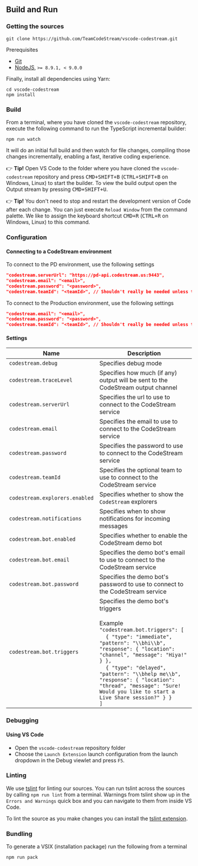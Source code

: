 ## Build and Run

### Getting the sources
```
git clone https://github.com/TeamCodeStream/vscode-codestream.git
```

Prerequisites
- [Git](https://git-scm.com/)
- [NodeJS](https://nodejs.org/en/), `>= 8.9.1, < 9.0.0`

Finally, install all dependencies using Yarn:
```
cd vscode-codestream
npm install
```

### Build
From a terminal, where you have cloned the `vscode-codestream` repository, execute the following command to run the TypeScript incremental builder:
```
npm run watch
```
It will do an initial full build and then watch for file changes, compiling those changes incrementally, enabling a fast, iterative coding experience.

👉 **Tip!** Open VS Code to the folder where you have cloned the `vscode-codestream` repository and press <kbd>CMD+SHIFT+B</kbd> (<kbd>CTRL+SHIFT+B</kbd> on Windows, Linux) to start the builder. To view the build output open the Output stream by pressing <kbd>CMD+SHIFT+U</kbd>.

👉 **Tip!** You don't need to stop and restart the development version of Code after each change. You can just execute `Reload Window` from the command palette. We like to assign the keyboard shortcut <kbd>CMD+R</kbd> (<kbd>CTRL+R</kbd> on Windows, Linux) to this command.

### Configuration

#### Connecting to a CodeStream environment

To connect to the PD environment, use the following settings
```json
"codestream.serverUrl": "https://pd-api.codestream.us:9443",
"codestream.email": "<email>",
"codestream.password": "<password>",
"codestream.teamId": "<teamId>", // Shouldn't really be needed unless there are issues and you belong to more than 1 team
```

To connect to the Production environment, use the following settings
```json
"codestream.email": "<email>",
"codestream.password": "<password>",
"codestream.teamId": "<teamId>", // Shouldn't really be needed unless there are issues and you belong to more than 1 team
```

#### Settings
|Name | Description
|-----|------------
|`codestream.debug`|Specifies debug mode
|`codestream.traceLevel`|Specifies how much (if any) output will be sent to the CodeStream output channel
|`codestream.serverUrl`|Specifies the url to use to connect to the CodeStream service
|`codestream.email`|Specifies the email to use to connect to the CodeStream service
|`codestream.password`|Specifies the password to use to connect to the CodeStream service
|`codestream.teamId`|Specifies the optional team to use to connect to the CodeStream service
|`codestream.explorers.enabled`|Specifies whether to show the `CodeStream` explorers
|`codestream.notifications`|Specifies when to show notifications for incoming messages
|`codestream.bot.enabled`|Specifies whether to enable the CodeStream demo bot
|`codestream.bot.email`|Specifies the demo bot's email to use to connect to the CodeStream service
|`codestream.bot.password`|Specifies the demo bot's password to use to connect to the CodeStream service
|`codestream.bot.triggers`|Specifies the demo bot's triggers<br/><br/>Example<br/>```"codestream.bot.triggers": [```<br/>&nbsp;&nbsp;&nbsp;&nbsp;```{ "type": "immediate", "pattern": "\\bhi\\b", "response": { "location": "channel", "message": "Hiya!" } },```<br/>&nbsp;&nbsp;&nbsp;&nbsp;```{ "type": "delayed", "pattern": "\\bhelp me\\b", "response": { "location": "thread", "message": "Sure! Would you like to start a Live Share session?" } }```<br/>```]```

### Debugging

#### Using VS Code
* Open the `vscode-codestream` repository folder
* Choose the `Launch Extension` launch configuration from the launch dropdown in the Debug viewlet and press `F5`.

### Linting
We use [tslint](https://github.com/palantir/tslint) for linting our sources. You can run tslint across the sources by calling `npm run lint` from a terminal. Warnings from tslint show up in the `Errors and Warnings` quick box and you can navigate to them from inside VS Code.

To lint the source as you make changes you can install the [tslint extension](https://marketplace.visualstudio.com/items/eg2.tslint).

### Bundling

To generate a VSIX (installation package) run the following from a terminal
```
npm run pack
```